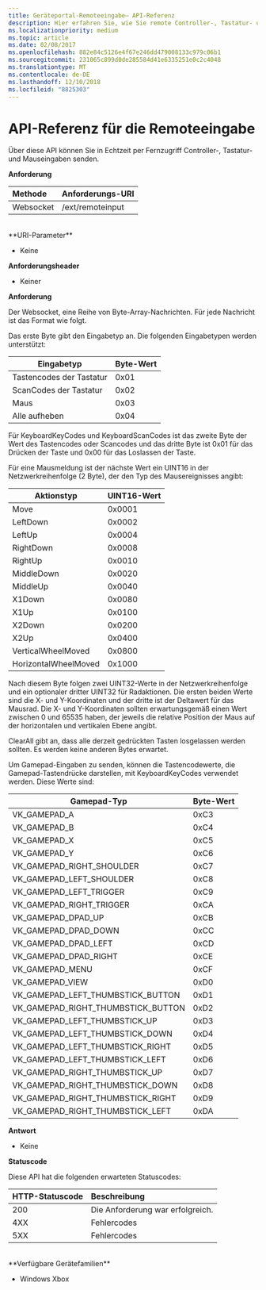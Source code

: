 ```yaml
---
title: Geräteportal-Remoteeingabe– API-Referenz
description: Hier erfahren Sie, wie Sie remote Controller-, Tastatur- und Mauseingaben auf einer Xbox senden.
ms.localizationpriority: medium
ms.topic: article
ms.date: 02/08/2017
ms.openlocfilehash: 882e84c5126e4f67e246dd479008133c979c06b1
ms.sourcegitcommit: 231065c899d0de285584d41e6335251e0c2c4048
ms.translationtype: MT
ms.contentlocale: de-DE
ms.lasthandoff: 12/10/2018
ms.locfileid: "8825303"
---
```

# <a name="remote-input-api-reference"></a>API-Referenz für die Remoteeingabe   
Über diese API können Sie in Echtzeit per Fernzugriff Controller-, Tastatur- und Mauseingaben senden.

**Anforderung**

Methode      | Anforderungs-URI
:------     | :-----
Websocket | /ext/remoteinput
<br />
**URI-Parameter**

- Keine

**Anforderungsheader**

- Keiner

**Anforderung**

Der Websocket, eine Reihe von Byte-Array-Nachrichten. Für jede Nachricht ist das Format wie folgt.

Das erste Byte gibt den Eingabetyp an. Die folgenden Eingabetypen werden unterstützt:

| Eingabetyp        | Byte-Wert |
|------------|-------------|
Tastencodes der Tastatur | 0x01
ScanCodes der Tastatur | 0x02
Maus | 0x03
Alle aufheben | 0x04

Für KeyboardKeyCodes und KeyboardScanCodes ist das zweite Byte der Wert des Tastencodes oder Scancodes und das dritte Byte ist 0x01 für das Drücken der Taste und 0x00 für das Loslassen der Taste.

Für eine Mausmeldung ist der nächste Wert ein UINT16 in der Netzwerkreihenfolge (2 Byte), der den Typ des Mausereignisses angibt:

| Aktionstyp        | UINT16-Wert |
|------------|-------------|
Move | 0x0001
LeftDown | 0x0002
LeftUp | 0x0004
RightDown | 0x0008
RightUp | 0x0010
MiddleDown | 0x0020
MiddleUp | 0x0040
X1Down | 0x0080
X1Up | 0x0100
X2Down | 0x0200
X2Up | 0x0400
VerticalWheelMoved | 0x0800
HorizontalWheelMoved | 0x1000

Nach diesem Byte folgen zwei UINT32-Werte in der Netzwerkreihenfolge und ein optionaler dritter UINT32 für Radaktionen. Die ersten beiden Werte sind die X- und Y-Koordinaten und der dritte ist der Deltawert für das Mausrad. Die X- und Y-Koordinaten sollten erwartungsgemäß einen Wert zwischen 0 und 65535 haben, der jeweils die relative Position der Maus auf der horizontalen und vertikalen Ebene angibt.

ClearAll gibt an, dass alle derzeit gedrückten Tasten losgelassen werden sollten. Es werden keine anderen Bytes erwartet.

Um Gamepad-Eingaben zu senden, können die Tastencodewerte, die Gamepad-Tastendrücke darstellen, mit KeyboardKeyCodes verwendet werden. Diese Werte sind:

| Gamepad-Typ        | Byte-Wert |
|------------|-------------|
VK_GAMEPAD_A                       |  0xC3
VK_GAMEPAD_B                       |  0xC4
VK_GAMEPAD_X                       |  0xC5
VK_GAMEPAD_Y                       |  0xC6
VK_GAMEPAD_RIGHT_SHOULDER          |  0xC7
VK_GAMEPAD_LEFT_SHOULDER           |  0xC8
VK_GAMEPAD_LEFT_TRIGGER            |  0xC9
VK_GAMEPAD_RIGHT_TRIGGER           |  0xCA
VK_GAMEPAD_DPAD_UP                 |  0xCB
VK_GAMEPAD_DPAD_DOWN               |  0xCC
VK_GAMEPAD_DPAD_LEFT               |  0xCD
VK_GAMEPAD_DPAD_RIGHT              |  0xCE
VK_GAMEPAD_MENU                    |  0xCF
VK_GAMEPAD_VIEW                    |  0xD0
VK_GAMEPAD_LEFT_THUMBSTICK_BUTTON  |  0xD1
VK_GAMEPAD_RIGHT_THUMBSTICK_BUTTON |  0xD2
VK_GAMEPAD_LEFT_THUMBSTICK_UP      |  0xD3
VK_GAMEPAD_LEFT_THUMBSTICK_DOWN    |  0xD4
VK_GAMEPAD_LEFT_THUMBSTICK_RIGHT   |  0xD5
VK_GAMEPAD_LEFT_THUMBSTICK_LEFT    |  0xD6
VK_GAMEPAD_RIGHT_THUMBSTICK_UP     |  0xD7
VK_GAMEPAD_RIGHT_THUMBSTICK_DOWN   |  0xD8
VK_GAMEPAD_RIGHT_THUMBSTICK_RIGHT  |  0xD9
VK_GAMEPAD_RIGHT_THUMBSTICK_LEFT   |  0xDA


**Antwort**   

- Keine

**Statuscode**

Diese API hat die folgenden erwarteten Statuscodes:

HTTP-Statuscode      | Beschreibung
:------     | :-----
200 | Die Anforderung war erfolgreich.
4XX | Fehlercodes
5XX | Fehlercodes

<br />
**Verfügbare Gerätefamilien**

* Windows Xbox